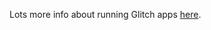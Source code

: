 Lots more info about running Glitch apps <a href="https://github.com/scripting/Scripting-News/issues/168">here</a>. 
